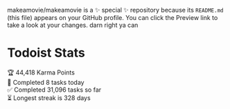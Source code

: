 makeamovie/makeamovie is a ✨ special ✨ repository because its `README.md` (this file) appears on your GitHub profile.
You can click the Preview link to take a look at your changes. darn right ya can

# Todoist Stats

<!-- TODO-IST:START -->
🏆  44,418 Karma Points           
🌸  Completed 8 tasks today           
✅  Completed 31,096 tasks so far           
⏳  Longest streak is 328 days
<!-- TODO-IST:END -->